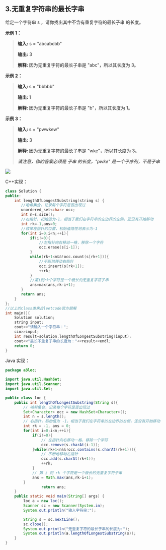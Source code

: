 ## 3.无重复字符串的最长字串
<font style="color:rgb(38, 38, 38);">给定一个字符串 s ，请你找出其中不含有重复字符的最长子串 的长度。</font>

**<font style="color:rgb(38, 38, 38);">示例 1：</font>**

> **<font style="color:rgb(38, 38, 38);">输入:</font>**<font style="color:rgb(38, 38, 38);"> s = "abcabcbb"</font>
>
> **<font style="color:rgb(38, 38, 38);">输出:</font>**<font style="color:rgb(38, 38, 38);"> 3 </font>
>
> **<font style="color:rgb(38, 38, 38);">解释: </font>**<font style="color:rgb(38, 38, 38);">因为无重复字符的最长子串是 "abc"，所以其长度为 3。</font>
>

**<font style="color:rgb(38, 38, 38);">示例 2：</font>**

> **<font style="color:rgb(38, 38, 38);">输入: </font>**<font style="color:rgb(38, 38, 38);">s = "bbbbb"</font>
>
> **<font style="color:rgb(38, 38, 38);">输出: </font>**<font style="color:rgb(38, 38, 38);">1</font>
>
> **<font style="color:rgb(38, 38, 38);">解释: </font>**<font style="color:rgb(38, 38, 38);">因为无重复字符的最长子串是 "b"，所以其长度为 1。</font>
>

**<font style="color:rgb(38, 38, 38);">示例 3：</font>**

> **<font style="color:rgb(38, 38, 38);">输入: </font>**<font style="color:rgb(38, 38, 38);">s = "pwwkew"</font>
>
> **<font style="color:rgb(38, 38, 38);">输出:</font>**<font style="color:rgb(38, 38, 38);"> 3</font>
>
> **<font style="color:rgb(38, 38, 38);">解释: </font>**<font style="color:rgb(38, 38, 38);">因为无重复字符的最长子串是 "wke"，所以其长度为 3。</font>
>
> **<font style="color:rgb(38, 38, 38);">    </font>**_<font style="color:rgb(38, 38, 38);"> 请注意，你的答案必须是 子串 的长度，"pwke" 是一个子序列，不是子串</font>_
>

![](https://cdn.nlark.com/yuque/0/2024/png/50034914/1731978961945-ee6dd0d7-dd37-47fc-bbeb-ae57cc6cda8b.png)

C++实现：

```cpp
class Solution {
public:
    int lengthOfLongestSubstring(string s) {
       //哈希集合，记录每个字符是否出现过
       unordered_set<char> occ; 
       int n=s.size();
       //右指针，初始值为-1，相当于我们在字符串的左边界的左侧，还没有开始移动
       int rk=-1,ans=0;
       //枚举左指针的位置，初始值隐性地表示为-1
       for(int i=0;i<n;++i){
           if(i!=0){
               //左指针向右移动一格，移除一个字符
               occ.erase(s[i-1]);
           }
           while(rk+1<n&&!occ.count(s[rk+1])){
               //不断地移动右指针
               occ.insert(s[rk+1]);
               ++rk;
           }
           //第i到rk个字符是一个极长的无重复字符子串
           ans=max(ans,rk-i+1);
       }
       return ans;
    }
};
//以上的class类来自leetcode官方题解
int main(){
    Solution solution;
    string input;
    cout<<"请输入一个字符串：";
    cin>>input;
    int result=solution.lengthOfLongestSubstring(input);
    cout<<"最长不重复子串的长度为："<<result<<endl;
    return 0;
}
```

Java 实现：

```java
package a3loc;

import java.util.HashSet;
import java.util.Scanner;
import java.util.Set;

public class loc {
    public int lengthOfLongestSubstring(String s){
        // 哈希集合，记录每个字符是否出现过
        Set<Character> occ = new HashSet<Character>();
        int n = s.length();
        // 右指针，初始值为 -1，相当于我们在字符串的左边界的左侧，还没有开始移动
        int rk = -1, ans = 0;
        for(int i=0;i<n;++i){
            if(i!=0){
                // 左指针向右移动一格，移除一个字符
                occ.remove(s.charAt(i-1));
            }while(rk+1<n&&!occ.contains(s.charAt(rk+1))){
                // 不断地移动右指针
                occ.add(s.charAt(rk+1));
                ++rk;
            }
            // 第 i 到 rk 个字符是一个极长的无重复字符子串
            ans = Math.max(ans,rk-i+1);
        }
                return ans;
    }
    public static void main(String[] args) {
        loc a = new loc();
        Scanner sc = new Scanner(System.in);
        System.out.println("输入字符串:");

        String s = sc.nextLine();
        sc.close();
        System.out.println("无重复字符的最长子串的长度为:");
        System.out.println(a.lengthOfLongestSubstring(s));
    }
}
```

